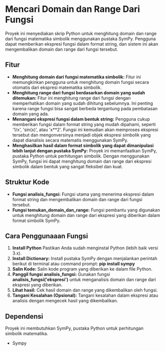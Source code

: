 # Mencari Domain dan Range Dari Fungsi

Proyek ini menyediakan skrip Python untuk menghitung domain dan range dari fungsi matematika simbolik menggunakan pustaka SymPy. Pengguna dapat memberikan ekspresi fungsi dalam format string, dan sistem ini akan mengembalikan domain dan range dari fungsi tersebut.

## Fitur 

* **Menghitung domain dari fungsi matematika simbolik:** Fitur ini memungkinkan pengguna untuk menghitung domain fungsi secara otomatis dari ekspresi matematika simbolik.
* **Menghitung range dari fungsi berdasarkan domain yang sudah ditemukan:** Fitur ini menghitung range dari fungsi dengan memperhatikan domain yang sudah dihitung sebelumnya. Ini penting karena range fungsi bisa sangat berbeda tergantung pada pembatasan domain yang ada.
* **Menangani ekspresi fungsi dalam bentuk string:** Pengguna cukup memberikan fungsi dalam format string yang mudah dipahami, seperti '1/x', 'sin(x)', atau 'x**2'. Fungsi ini kemudian akan memproses ekspresi tersebut dan mengonversinya menjadi objek ekspresi simbolik yang dapat dianalisis secara matematis menggunakan SymPy.
* **Menghasilkan hasil dalam format simbolik yang dapat dimanipulasi lebih lanjut dengan pustaka SymPy:** Proyek ini memanfaatkan SymPy, pustaka Python untuk perhitungan simbolik. Dengan menggunakan SymPy, fungsi ini dapat menghitung domain dan range dari ekspresi simbolik dalam bentuk yang sangat fleksibel dan kuat.

## Struktur Kode

* **Fungsi analisis_fungsi:** Fungsi utama yang menerima ekspresi dalam format string dan mengembalikan domain dan range dari fungsi tersebut.
* **Fungsi temukan_domain_dan_range:** Fungsi pembantu yang digunakan untuk menghitung domain dan range dari ekspresi yang diberikan dalam format simbolik SymPy.
  
## Cara Penggunaaan Fungsi

1. **Install Python** Pastikan Anda sudah menginstal Python (lebih baik versi 3.x).
2. **Install Dictionary:** Install pustaka SymPy dengan menjalankan perintah berikut di terminal atau command prompt: **pip install sympy**
3. **Salin Kode:** Salin kode program yang diberikan ke dalam file Python.
4. **Panggil fungsi analisis_fungsi:** Gunakan fungsi **analisis_fungsi('ekspresi')** untuk menganalisis domain dan range dari ekspresi yang diberikan.
5. **Lihat hasil:** Cek hasil domain dan range yang dikembalikan oleh fungsi.
6. **Tangani Kesalahan (Opsional):** Tangani kesalahan dalam ekspresi atau analisis dengan mengecek hasil yang dikembalikan.

## Dependensi

Proyek ini membutuhkan SymPy, pustaka Python untuk perhitungan simbolik matematika.
* Sympy
